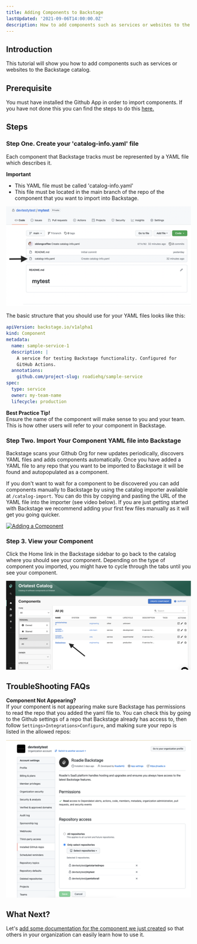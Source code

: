 ```yaml
---
title: Adding Components to Backstage
lastUpdated: '2021-09-06T14:00:00.0Z'
description: How to add components such as services or websites to the Backstage catalog.
---
```


## Introduction

This tutorial will show you how to add components such as services or websites to the Backstage catalog.

## Prerequisite 
You must have installed the Github App in order to import components. If you have not done this you can find the steps to do this [here.](https://roadie.io/docs/getting-started/getting-started-for-admins/#connect-roadie-to-github) 

## Steps

### Step One. Create your 'catalog-info.yaml' file
Each component that Backstage tracks must be represented by a YAML file which describes it. 

**Important**
- This YAML file must be called 'catalog-info.yaml'
- This file must be located in the main branch of the repo of the component that you want to import into Backstage.

![Required location of a catalog-info.yaml file](./catalog-info.png)

The basic structure that you should use for your YAML files looks like this:

```yaml
apiVersion: backstage.io/v1alpha1
kind: Component
metadata:
  name: sample-service-1
  description: |
    A service for testing Backstage functionality. Configured for
    GitHub Actions.
  annotations:
    github.com/project-slug: roadiehq/sample-service
spec:
  type: service
  owner: my-team-name
  lifecycle: production
```

**Best Practice Tip!** </br>
Ensure the name of the component will make sense to you and your team. This is how other users will refer to your component in Backstage.

### Step Two. Import Your Component YAML file into Backstage
Backstage scans your Github Org for new updates periodically, discovers YAML files and adds components automatically. Once you have added a YAML file to any repo that you want to be imported to Backstage it will be found and autopopulated as a component.

If you don't want to wait for a component to be discovered you can add components manually to Backstage by using the catalog importer available at `/catalog-import`. You can do this by copying and pasting the URL of the YAML file into the importer (see video below). If you are just getting started with Backstage we recommend adding your first few files manually as it will get you going quicker. 


[![Adding a Component](https://cdn.loom.com/sessions/thumbnails/b96f07f0579a423f8cb762e8c1b7f3fe-with-play.gif)](https://www.loom.com/share/b96f07f0579a423f8cb762e8c1b7f3fe "Adding a Component")

### Step 3. View your Component
Click the Home link in the Backstage sidebar to go back to the catalog where you should see your component. Depending on the type of component you imported, you might have to cycle through the tabs until you see your component.

![See your new component](./viewcomponent.png)

## TroubleShooting FAQs
**Component Not Appearing?** </br>
If your component is not appearing make sure Backstage has permissions to read the repo that you added the yaml file to.
You can check this by going to the Github settings of a repo that Backstage already has access to, then follow `Settings>Integrations>Configure`, and making sure your repo is listed in the allowed repos:

![repo permissions](./repopermissions.png)

## What Next? 

Let's [add some documentation for the component we just created](/docs/getting-started/technical-documentation/) so that others in your organization can easily learn how to use it.
